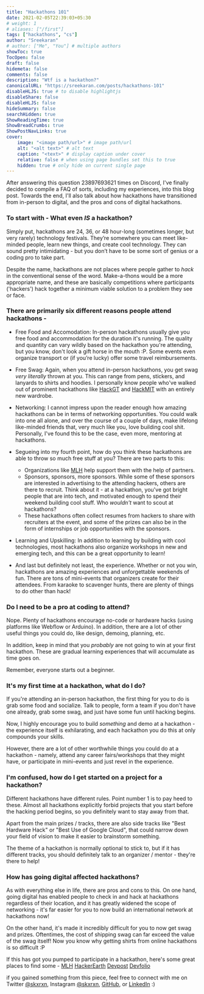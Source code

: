 ```yaml
---
title: "Hackathons 101"
date: 2021-02-05T22:39:03+05:30
# weight: 1
# aliases: ["/first"]
tags: ["hackathons", "cs"]
author: "Sreekaran"
# author: ["Me", "You"] # multiple authors
showToc: true
TocOpen: false
draft: false
hidemeta: false
comments: false
description: "Wtf is a hackathon?"
canonicalURL: "https://sreekaran.com/posts/hackathons-101"
disableHLJS: true # to disable highlightjs
disableShare: false
disableHLJS: false
hideSummary: false
searchHidden: true
ShowReadingTime: true
ShowBreadCrumbs: true
ShowPostNavLinks: true
cover:
    image: "<image path/url>" # image path/url
    alt: "<alt text>" # alt text
    caption: "<text>" # display caption under cover
    relative: false # when using page bundles set this to true
    hidden: true # only hide on current single page
---
```


After answering this question 23897693621 times on Discord, I've finally decided to compile a FAQ of sorts, including my experiences, into this blog post. Towards the end, I'll also talk about how hackathons have transitioned from in-person to digital, and the pros and cons of digital hackathons.

### **To start with - What even *IS* a hackathon?**

Simply put, hackathons are 24, 36, or 48 hour-long (sometimes longer, but very rarely) technology festivals. They’re somewhere you can meet like-minded people, learn new things, and create cool technology. They can sound pretty intimidating - but you don’t have to be some sort of genius or a coding pro to take part.

Despite the name, hackathons are not places where people gather to *hack* in the conventional sense of the word. Make-a-thons would be a more appropriate name, and these are basically competitions where participants ('hackers') hack together a minimum viable solution to a problem they see or face.

### There are primarily six different reasons people attend hackathons - 

- Free Food and Accomodation: In-person hackathons usually give you free food and accommodation for the duration it's running. The quality and quantity can vary wildly based on the hackathon you're attending, but you know, don't look a gift horse in the mouth :P. Some events even organize transport or (if you’re lucky) offer some travel reimbursements.

- Free Swag: Again, when you attend in-person hackathons, you get swag *very literally* thrown at you. This can range from pens, stickers, and lanyards to shirts and hoodies. I personally know people who've walked out of prominent hackathons like [HackGT](https://hack.gt/) and [HackMIT](hackmit.org) with an entirely new wardrobe.

- Networking: I cannot impress upon the reader enough how amazing hackathons can be in terms of networking opportunities. You could walk into one all alone, and over the course of a couple of days, make lifelong like-minded friends that, very much like you, love building cool shit. Personally, I've found this to be the case, even more, mentoring at hackathons.

- Segueing into my fourth point, how do you think these hackathons are able to throw so much free stuff at you? There are two parts to this: 
    - Organizations like [MLH](mlh.io) help support them with the help of partners.
    - Sponsors, sponsors, more sponsors. While some of these sponsors are interested in advertising to the attending hackers, others are there to recruit. Think about it - at a hackathon, you've got bright people that are into tech, and motivated enough to spend their weekend building cool stuff. Who *wouldn't* want to scout at hackathons?
    - These hackathons often collect resumes from hackers to share with recruiters at the event, and some of the prizes can also be in the form of internships or job opportunities with the sponsors.

- Learning and Upskilling: In addition to learning by building with cool technologies, most hackathons also organize workshops in new and emerging tech, and this can be a great opportunity to learn!

- And last but definitely not least, the experience. Whether or not you win, hackathons are amazing experiences and unforgettable weekends of fun. There are tons of mini-events that organizers create for their attendees. From karaoke to scavenger hunts, there are plenty of things to do other than hack!

### Do I need to be a pro at coding to attend?

Nope. Plenty of hackathons encourage no-code or hardware hacks (using platforms like Webflow or Arduino). In addition, there are a lot of other useful things you could do, like design, demoing, planning, etc.

In addition, keep in mind that you *probably* are not going to win at your first hackathon. These are gradual learning experiences that will accumulate as time goes on.

Remember, everyone starts out a beginner.

### It's my first time at a hackathon, what do I do?

If you're attending an in-person hackathon, the first thing for you to do is grab some food and socialize. Talk to people, form a team if you don't have one already, grab some swag, and just have some fun until hacking begins.

Now, I highly encourage you to build *something* and demo at a hackathon - the experience itself is exhilarating, and each hackathon you do this at only compounds your skills.

However, there are a lot of other worthwhile things you could do at a hackathon - namely, attend any career fairs/workshops that they might have, or participate in mini-events and just revel in the experience.

### I'm confused, how do I get started on a project for a hackathon?

Different hackathons have different rules. Point number 1 is to pay heed to these. Almost all hackathons explicitly forbid projects that you start before the hacking period begins, so you definitely want to stay away from that.

Apart from the main prizes / tracks, there are also side tracks like "Best Hardware Hack" or "Best Use of Google Cloud", that could narrow down your field of vision to make it easier to brainstorm something.

The theme of a hackathon is normally optional to stick to, but if it has different tracks, you should definitely talk to an organizer / mentor - they're there to help!

### How has going digital affected hackathons?

As with everything else in life, there are pros and cons to this. On one hand, going digital has enabled people to check in and hack at hackathons regardless of their location, and it has greatly widened the scope of networking - it's far easier for you to now build an international network at hackathons now!

On the other hand, it's made it incredibly difficult for you to now get swag and prizes. Oftentimes, the cost of shipping swag can far exceed the value of the swag itself!
Now you know why getting shirts from online hackathons is so difficult :P

If this has got you pumped to participate in a hackathon, here's some great places to find some - [MLH](https://mlh.io/events) [HackerEarth](https://hackerearth.com) [Devpost](https://devpost.com) [Devfolio](https://devfolio.co)

if you gained something from this piece, feel free to connect with me on Twitter [@skxrxn](https://twitter.com/skxrxn), Instagram [@skxrxn](https://instagram.com/skxrxn), [GitHub](https://github.com/sreekaransrinath), or [LinkedIn](https://linkedin.com/in/sreekaransrinath) :)